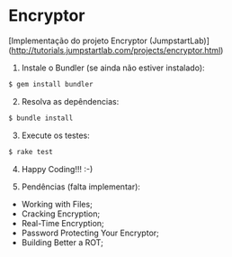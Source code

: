 Encryptor
=========

[Implementação do projeto Encryptor (JumpstartLab)] (http://tutorials.jumpstartlab.com/projects/encryptor.html)

1. Instale o Bundler (se ainda não estiver instalado):
```bash
$ gem install bundler
```

2.  Resolva as depêndencias:
```bash
$ bundle install
```

3. Execute os testes:
```bash
$ rake test
```

4. Happy Coding!!! :-)

5. Pendências (falta implementar):

* Working with Files;
* Cracking Encryption;
* Real-Time Encryption;
* Password Protecting Your Encryptor;
* Building Better a ROT;
